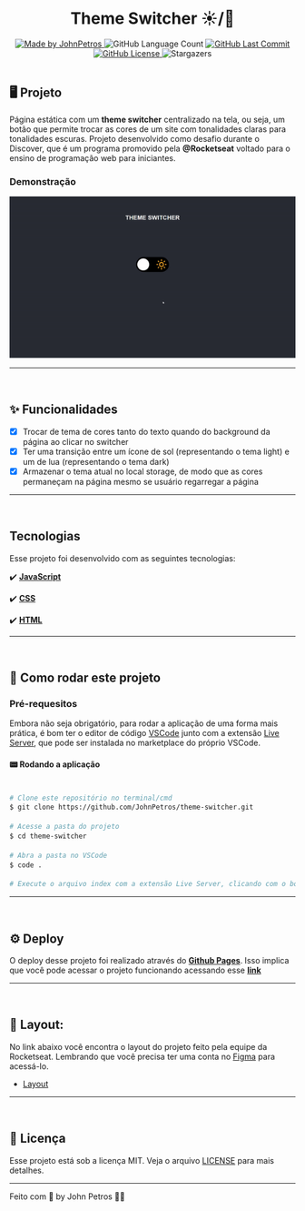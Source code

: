 <h1 align="center">
    Theme Switcher ☀️/🌙
</h1>

<div align="center">
   <a href="https://github.com/JohnPetros">
      <img alt="Made by JohnPetros" src="https://img.shields.io/badge/made%20by-JohnPetros-blueviolet">
   </a>
   <img alt="GitHub Language Count" src="https://img.shields.io/github/languages/count/JohnPetros/theme-switcher">
   <a href="https://github.com/JohnPetros/theme-switcher/commits/main">
      <img alt="GitHub Last Commit" src="https://img.shields.io/github/last-commit/JohnPetros/theme-switcher">
   </a>
  </a>
   </a>
   <a href="https://github.com/JohnPetros/theme-switcher/blob/main/LICENSE.md">
      <img alt="GitHub License" src="https://img.shields.io/github/license/JohnPetros/theme-switcher">
   </a>
    <img alt="Stargazers" src="https://img.shields.io/github/stars/JohnPetros/theme-switcher?style=social">
</div>

<br>

## 🖥️ Projeto

Página estática com um **theme switcher** centralizado na tela, ou seja, um botão que permite trocar as cores de um site com tonalidades claras para tonalidades escuras. Projeto desenvolvido como desafio durante o Discover, que é um programa promovido pela **@Rocketseat** voltado para o ensino de programação web para iniciantes.

### Demonstração
<div align="center">
    <img width="750" alt="GIF demontrando o theme switcher" src=".github/theme-switcher.gif" />
</div>

---
<br>

## ✨ Funcionalidades

- [x] Trocar de tema de cores tanto do texto quando do background da página ao clicar no switcher
- [x] Ter uma transição entre um ícone de sol (representando o tema light) e um de lua (representando o tema dark) 
- [x] Armazenar o tema atual no local storage, de modo que as cores permaneçam na página mesmo se usuário regarregar a página

---
<br>


##  Tecnologias

Esse projeto foi desenvolvido com as seguintes tecnologias:

✔️ **[JavaScript](https://developer.mozilla.org/pt-BR/docs/Web/JavaScript)**

✔️ **[CSS](https://developer.mozilla.org/pt-BR/docs/Web/CSS)**

✔️ **[HTML](https://developer.mozilla.org/pt-BR/docs/Web/HTML)**


---
<br>

## 🚀 Como rodar este projeto

### Pré-requesitos

Embora não seja obrigatório, para rodar a aplicação de uma forma mais prática, é bom ter o editor de código [VSCode](https://code.visualstudio.com/) junto com a extensão [Live Server](https://marketplace.visualstudio.com/items?itemName=ritwickdey.LiveServer), que pode ser instalada no marketplace do próprio VSCode. 

#### 📟 Rodando a aplicação

```bash

# Clone este repositório no terminal/cmd
$ git clone https://github.com/JohnPetros/theme-switcher.git

# Acesse a pasta do projeto
$ cd theme-switcher

# Abra a pasta no VSCode
$ code .

# Execute o arquivo index com a extensão Live Server, clicando com o botão direito sobre ele e depois em Open with Live Server

```

---
<br>

## ⚙️ Deploy

O deploy desse projeto foi realizado através do **[Github Pages](https://www.infinityfree.net/)**. Isso implica que você pode acessar o projeto funcionando acessando esse **[link](https://johnpetros.github.io/super-trunfo-clash-royale/)**

---
<br>

## 🎨 Layout:
No link abaixo você encontra o layout do projeto feito pela equipe da Rocketseat. Lembrando que você precisa ter uma conta no [Figma](http://figma.com/) para acessá-lo.

- [Layout](https://www.figma.com/file/faqMNLrCBeIWJt9tXrRUpX/DD-Theme-Switcher-Copy?fuid=1063607431262423232)

---
<br>

## :memo: Licença

Esse projeto está sob a licença MIT. Veja o arquivo [LICENSE](LICENSE) para mais detalhes.

---

Feito com 💜 by John Petros 👋🏻
